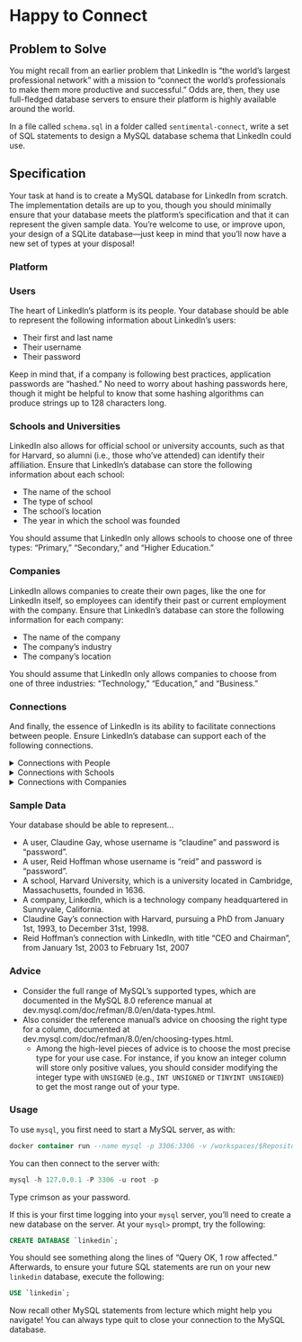 # Happy to Connect
## Problem to Solve
You might recall from an earlier problem that LinkedIn is “the world’s largest professional network” with a mission to “connect the world’s professionals to make them more productive and successful.” Odds are, then, they use full-fledged database servers to ensure their platform is highly available around the world.

In a file called `schema.sql` in a folder called `sentimental-connect`, write a set of SQL statements to design a MySQL database schema that LinkedIn could use.

## Specification
Your task at hand is to create a MySQL database for LinkedIn from scratch. The implementation details are up to you, though you should minimally ensure that your database meets the platform’s specification and that it can represent the given sample data. You’re welcome to use, or improve upon, your design of a SQLite database—just keep in mind that you’ll now have a new set of types at your disposal!

### Platform
### Users
The heart of LinkedIn’s platform is its people. Your database should be able to represent the following information about LinkedIn’s users:

- Their first and last name
- Their username
- Their password

Keep in mind that, if a company is following best practices, application passwords are “hashed.” No need to worry about hashing passwords here, though it might be helpful to know that some hashing algorithms can produce strings up to 128 characters long.

### Schools and Universities
LinkedIn also allows for official school or university accounts, such as that for Harvard, so alumni (i.e., those who’ve attended) can identify their affiliation. Ensure that LinkedIn’s database can store the following information about each school:

- The name of the school
- The type of school
- The school’s location
- The year in which the school was founded

You should assume that LinkedIn only allows schools to choose one of three types: “Primary,” “Secondary,” and “Higher Education.”

### Companies
LinkedIn allows companies to create their own pages, like the one for LinkedIn itself, so employees can identify their past or current employment with the company. Ensure that LinkedIn’s database can store the following information for each company:

- The name of the company
- The company’s industry
- The company’s location

You should assume that LinkedIn only allows companies to choose from one of three industries: “Technology,” “Education,” and “Business.”

### Connections
And finally, the essence of LinkedIn is its ability to facilitate connections between people. Ensure LinkedIn’s database can support each of the following connections.

<details>
<summary>Connections with People</summary>

LinkedIn’s database should be able to represent mutual (reciprocal, two-way) connections between users. No need to worry about one-way connections user A “following” user B without user B “following” user A.
</details>

<details>
<summary>Connections with Schools</summary>

A user should be able to create an affiliation with a given school. And similarly, that school should be able to find its alumni. Additionally, allow a user to define:

- The start date of their affiliation (i.e., when they started to attend the school)
- The end date of their affiliation (i.e., when they graduated), if applicable
- The type of degree earned/pursued (e.g., “BA”, “MA”, “PhD”, etc.)
</details>

<details>
<summary>Connections with Companies</summary>

A user should be able to create an affiliation with a given company. And similarly, a company should be able to find its current and past employees. Additionally, allow a user to define:

- The start date of their affiliation (i.e., the date they began work with the company)
- The end date of their affiliation (i.e., when left the company), if applicable
</details>


### Sample Data
Your database should be able to represent…

- A user, Claudine Gay, whose username is “claudine” and password is “password”.
- A user, Reid Hoffman whose username is “reid” and password is “password”.
- A school, Harvard University, which is a university located in Cambridge, Massachusetts, founded in 1636.
- A company, LinkedIn, which is a technology company headquartered in Sunnyvale, California.
- Claudine Gay’s connection with Harvard, pursuing a PhD from January 1st, 1993, to December 31st, 1998.
- Reid Hoffman’s connection with LinkedIn, with title “CEO and Chairman”, from January 1st, 2003 to February 1st, 2007

### Advice
- Consider the full range of MySQL’s supported types, which are documented in the MySQL 8.0 reference manual at dev.mysql.com/doc/refman/8.0/en/data-types.html.
- Also consider the reference manual’s advice on choosing the right type for a column, documented at dev.mysql.com/doc/refman/8.0/en/choosing-types.html.
    - Among the high-level pieces of advice is to choose the most precise type for your use case. For instance, if you know an integer column will store only positive values, you should consider modifying the integer type with `UNSIGNED` (e.g., `INT UNSIGNED` or `TINYINT UNSIGNED`) to get the most range out of your type.

### Usage
To use `mysql`, you first need to start a MySQL server, as with:

```sql
docker container run --name mysql -p 3306:3306 -v /workspaces/$RepositoryName:/mnt -e MYSQL_ROOT_PASSWORD=crimson -d mysql
```

You can then connect to the server with:

```sql
mysql -h 127.0.0.1 -P 3306 -u root -p
```

Type crimson as your password.

If this is your first time logging into your `mysql` server, you’ll need to create a new database on the server. At your `mysql>` prompt, try the following:

```sql
CREATE DATABASE `linkedin`;
```

You should see something along the lines of “Query OK, 1 row affected.” Afterwards, to ensure your future SQL statements are run on your new `linkedin` database, execute the following:

```sql
USE `linkedin`;
```

Now recall other MySQL statements from lecture which might help you navigate! You can always type quit to close your connection to the MySQL database.
